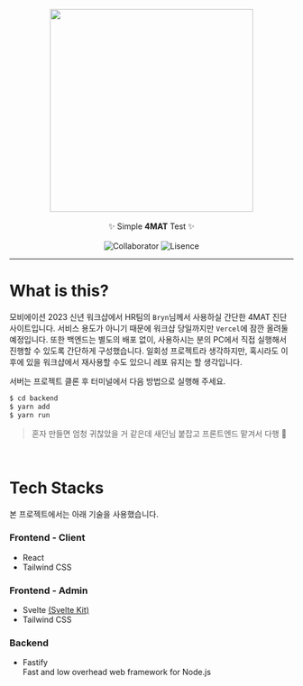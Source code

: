 <p align="center">
  <img src="https://user-images.githubusercontent.com/42988225/210541263-fae6fd45-8bda-452c-a4a6-0997080139f6.png" width="360px">
  <br>
  <br>
  <span>✨ Simple <b>4MAT</b> Test ✨</span>
  <br>
  <br>
  <img src="https://img.shields.io/badge/collabo-rosenfense-rightgreen" alt="Collaborator">
  <img src="https://img.shields.io/badge/lisence-MIT-blue" alt="Lisence">
</p>

---

# What is this?

모비에이션 2023 신년 워크샵에서 HR팀의 `Bryn`님께서 사용하실 간단한 4MAT 진단 사이트입니다. 서비스 용도가 아니기 때문에 워크샵 당일까지만 `Vercel`에 잠깐 올려둘 예정입니다. 또한 백엔드는 별도의 배포 없이, 사용하시는 분의 PC에서 직접 실행해서 진행할 수 있도록 간단하게 구성했습니다. 일회성 프로젝트라 생각하지만, 혹시라도 이후에 있을 워크샵에서 재사용할 수도 있으니 레포 유지는 할 생각입니다.

서버는 프로젝트 클론 후 터미널에서 다음 방법으로 실행해 주세요.

```bash
$ cd backend
$ yarn add
$ yarn run
```

> 혼자 만들면 엄청 귀찮았을 거 같은데 새던님 붙잡고 프론트엔드 맡겨서 다행 🤣

<br>

# Tech Stacks

본 프로젝트에서는 아래 기술을 사용했습니다.

### Frontend - Client

- React
- Tailwind CSS

### Frontend - Admin

- Svelte <a href="https://kit.svelte.dev/" target="_blank">(Svelte Kit)</a>
- Tailwind CSS

### Backend

- Fastify <br/>Fast and low overhead web framework for Node.js
